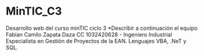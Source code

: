 # MinTIC_C3
Desarrollo web del curso minTIC ciclo 3
*Describir a continuación el equipo
Fabian Camilo Zapata Daza CC 1032420628 - Ingeniero Industrial Especialista en Gestión de Proyectos de la EAN. Lenguajes VBA, .NeT y SQL.
